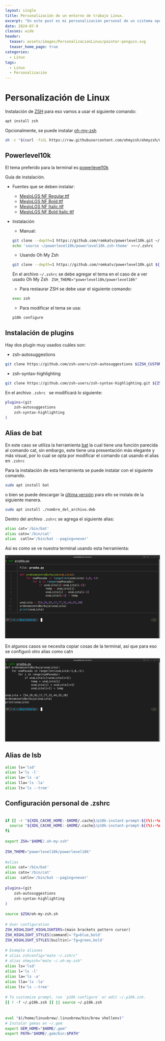 ```yaml
---
layout: single
title: Personalización de un entorno de trabajo Linux.
excerpt: "En este post es mi personalización personal de un sistema operativo Linux de las herramientas más usadas y las más cómodas."
date: 2024-07-9
classes: wide
header:
  teaser: assets/images/PersonalizacionLinux/painter-penguin.svg
  teaser_home_page: true
categories:
  - Linux
tags:
  - Linux
  - Personalización
---
```



# Personalización de Linux
Instalación de  [ZSH](https://github.com/ohmyzsh/ohmyzsh/wiki/Installing-ZSH) para eso vamos a usar el siguiente comando:

```sh
apt install zsh
```
Opcionalmente, se puede instalar [oh-my-zsh](https://ohmyz.sh/)

```sh
sh -c "$(curl -fsSL https://raw.githubusercontent.com/ohmyzsh/ohmyzsh/master/tools/install.sh)"
```

## Powerlevel10k
El tema preferido para la terminal es [powerlevel10k](https://github.com/romkatv/powerlevel10k)

Guía de instalación.
- Fuentes que se deben instalar: 
   - [MesloLGS NF Regular.ttf](
       https://github.com/romkatv/powerlevel10k-media/raw/master/MesloLGS%20NF%20Regular.ttf)
   - [MesloLGS NF Bold.ttf](
       https://github.com/romkatv/powerlevel10k-media/raw/master/MesloLGS%20NF%20Bold.ttf)
   - [MesloLGS NF Italic.ttf](
       https://github.com/romkatv/powerlevel10k-media/raw/master/MesloLGS%20NF%20Italic.ttf)
   - [MesloLGS NF Bold Italic.ttf](
       https://github.com/romkatv/powerlevel10k-media/raw/master/MesloLGS%20NF%20Bold%20Italic.ttf)
- Instalación 
    - Manual:
    ```sh
    git clone --depth=1 https://github.com/romkatv/powerlevel10k.git ~/powerlevel10k
    echo 'source ~/powerlevel10k/powerlevel10k.zsh-theme' >>~/.zshrc
    ```
    - Usando Oh My Zsh
    ```sh
    git clone --depth=1 https://github.com/romkatv/powerlevel10k.git ${ZSH_CUSTOM:-$HOME/.oh-my-zsh/custom}/themes/powerlevel10k
    ```
    En el archivo ``` ~/.zshrc ``` se debe agregar el tema en el caso de a ver usado Oh My Zsh ``` ZSH_THEME="powerlevel10k/powerlevel10k"```

    - Para restaurar ZSH se debe usar el siguiente comando: 
    ```sh 
    exec zsh
    ```
    - Para modificar el tema se usa:
    ```sh
    p10k configure
    ```

## Instalación de plugins
Hay dos plugin muy usados cuáles son: 
- zsh-autosuggestions
```sh
git clone https://github.com/zsh-users/zsh-autosuggestions ${ZSH_CUSTOM:-~/.oh-my-zsh/custom}/plugins/zsh-autosuggestions
```
- zsh-syntax-highlighting
```sh
git clone https://github.com/zsh-users/zsh-syntax-highlighting.git ${ZSH_CUSTOM:-~/.oh-my-zsh/custom}/plugins/zsh-syntax-highlighting 
```

En el archivo ```.zshrc ``` se modificará lo siguiente:

```sh
plugins=(git
    zsh-autosuggestions
    zsh-syntax-highlighting 
)
```



## Alias de bat
En este caso se utiliza la herramienta [bat](https://github.com/sharkdp/bat) la cual tiene una función parecida al comando cat, sin embargo, este tiene una presentación más elegante y más visual, por lo cual se opta por modificar el comando cat usando el alias en ```.zshrc```

Para la instalación de esta herramienta se puede instalar con el siguiente comando. 
```sh
sudo apt install bat
```
o bien se puede descargar la [última versión](https://github.com/sharkdp/bat/releases/tag/v0.24.0) para ello se instala de la siguiente manera.
```sh
sudo apt install ./nombre_del_archivo.deb
```
Dentro del archivo ```.zshrc``` se agrega el siguiente alias: 
```sh
alias cat='/bin/bat'
alias catn='/bin/cat'
alias  catln='/bin/bat --paging=never'
```
Así es como se ve nuestra terminal usando esta herramienta:
<p align="center">
<img src="/assets/images/PersonalizacionLinux/batcat.png">
</p>
En algunos casos se necesita copiar cosas de la terminal, así que para eso se configuró otro alias como catn
<p align="center">
<img src="/assets/images/PersonalizacionLinux/batcat2.png">
</p>


## Alias de lsb

```sh
alias ls='lsd'
alias l='ls -l'
alias la='ls -a'
alias lla='ls -la'
alias lt='ls --tree'
```

## Configuración personal de .zshrc

```sh

if [[ -r "${XDG_CACHE_HOME:-$HOME/.cache}/p10k-instant-prompt-${(%):-%n}.zsh" ]]; then
  source "${XDG_CACHE_HOME:-$HOME/.cache}/p10k-instant-prompt-${(%):-%n}.zsh"
fi

export ZSH="$HOME/.oh-my-zsh"

ZSH_THEME="powerlevel10k/powerlevel10k"

#alias 
alias cat='/bin/bat'
alias catn='/bin/cat'
alias  catln='/bin/bat --paging=never'

plugins=(git
	zsh-autosuggestions
	zsh-syntax-highlighting 
)

source $ZSH/oh-my-zsh.sh

# User configuration
ZSH_HIGHLIGHT_HIGHLIGHTERS=(main brackets pattern cursor)
ZSH_HIGHLIGHT_STYLES[command]='fg=blue,bold'
ZSH_HIGHLIGHT_STYLES[builtin]='fg=green,bold'

# Example aliases
# alias zshconfig="mate ~/.zshrc"
# alias ohmyzsh="mate ~/.oh-my-zsh"
alias ls='lsd'
alias l='ls -l'
alias la='ls -a'
alias lla='ls -la'
alias lt='ls --tree'

# To customize prompt, run `p10k configure` or edit ~/.p10k.zsh.
[[ ! -f ~/.p10k.zsh ]] || source ~/.p10k.zsh


eval "$(/home/linuxbrew/.linuxbrew/bin/brew shellenv)"
# Instalar gemas en ~/.gem
export GEM_HOME="$HOME/.gem"
export PATH="$HOME/.gem/bin:$PATH"
```
